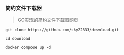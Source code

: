 ### 简约文件下载器
> GO实现的简约文件下载器网页

```
git clone https://github.com/sky22333/download.git
```

```
cd download
```
```
docker compose up -d
```
